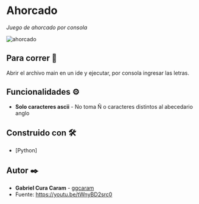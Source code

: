 # Ahorcado

_Juego de ahorcado por consola_

![ahorcado](https://user-images.githubusercontent.com/63132435/167677815-95d66e20-ff18-467f-9394-61081872e11c.png)



## Para correr 🔧

Abrir el archivo main en un ide y ejecutar, por consola ingresar las letras. 


## Funcionalidades ⚙️

* **Solo caracteres ascii** - No toma Ñ o caracteres distintos al abecedario anglo


## Construido con 🛠️

* [Python]


## Autor ✒️

* **Gabriel Cura Caram** - [ggcaram](https://github.com/ggcaram)
* Fuente: https://youtu.be/tWnyBD2src0
